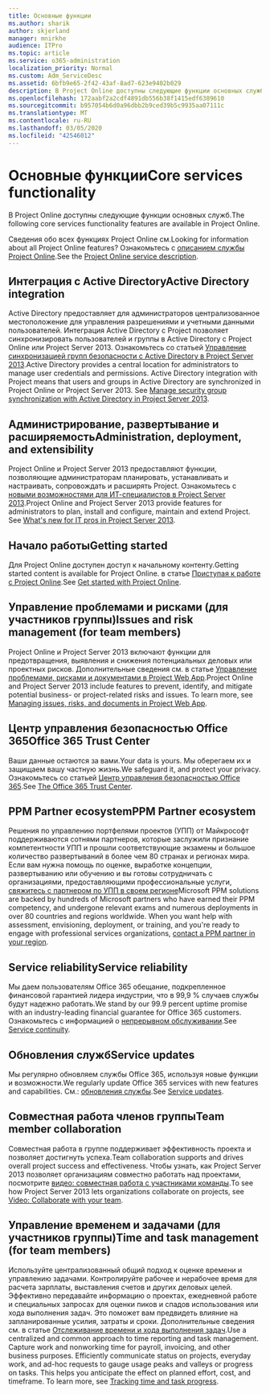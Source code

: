 ```yaml
---
title: Основные функции
ms.author: sharik
author: skjerland
manager: mnirkhe
audience: ITPro
ms.topic: article
ms.service: o365-administration
localization_priority: Normal
ms.custom: Adm_ServiceDesc
ms.assetid: 6bfb9e65-2f42-43af-8ad7-623e9402b029
description: В Project Online доступны следующие функции основных служб.
ms.openlocfilehash: 172aabf2a2cdf4891db556b38f1415edf6389610
ms.sourcegitcommit: b957054b6d0a96dbb2b9ced39b5c9935aa07111c
ms.translationtype: MT
ms.contentlocale: ru-RU
ms.lasthandoff: 03/05/2020
ms.locfileid: "42546012"
---
```

# <a name="core-services-functionality"></a><span data-ttu-id="4178d-103">Основные функции</span><span class="sxs-lookup"><span data-stu-id="4178d-103">Core services functionality</span></span>

<span data-ttu-id="4178d-104">В Project Online доступны следующие функции основных служб.</span><span class="sxs-lookup"><span data-stu-id="4178d-104">The following core services functionality features are available in Project Online.</span></span>
  
<span data-ttu-id="4178d-105">Сведения обо всех функциях Project Online см.</span><span class="sxs-lookup"><span data-stu-id="4178d-105">Looking for information about all Project Online features?</span></span> <span data-ttu-id="4178d-106">Ознакомьтесь с [описанием службы Project Online](project-online-service-description.md).</span><span class="sxs-lookup"><span data-stu-id="4178d-106">See the [Project Online service description](project-online-service-description.md).</span></span>
  
## <a name="active-directory-integration"></a><span data-ttu-id="4178d-107">Интеграция с Active Directory</span><span class="sxs-lookup"><span data-stu-id="4178d-107">Active Directory integration</span></span>

<span data-ttu-id="4178d-p102">Active Directory предоставляет для администраторов централизованное местоположение для управления разрешениями и учетными данными пользователей. Интеграция Active Directory с Project позволяет синхронизировать пользователей и группы в Active Directory с Project Online или Project Server 2013. Ознакомьтесь со статьей [Управление синхронизацией групп безопасности с Active Directory в Project Server 2013](https://go.microsoft.com/fwlink/p/?LinkId=402631).</span><span class="sxs-lookup"><span data-stu-id="4178d-p102">Active Directory provides a central location for administrators to manage user credentials and permissions. Active Directory integration with Project means that users and groups in Active Directory are synchronized in Project Online or Project Server 2013. See [Manage security group synchronization with Active Directory in Project Server 2013](https://go.microsoft.com/fwlink/p/?LinkId=402631).</span></span>
  
## <a name="administration-deployment-and-extensibility"></a><span data-ttu-id="4178d-111">Администрирование, развертывание и расширяемость</span><span class="sxs-lookup"><span data-stu-id="4178d-111">Administration, deployment, and extensibility</span></span>

<span data-ttu-id="4178d-p103">Project Online и Project Server 2013 предоставляют функции, позволяющие администраторам планировать, устанавливать и настраивать, сопровождать и расширять Project. Ознакомьтесь с [новыми возможностями для ИТ-специалистов в Project Server 2013](https://go.microsoft.com/fwlink/p/?LinkId=272017).</span><span class="sxs-lookup"><span data-stu-id="4178d-p103">Project Online and Project Server 2013 provide features for administrators to plan, install and configure, maintain and extend Project. See [What's new for IT pros in Project Server 2013](https://go.microsoft.com/fwlink/p/?LinkId=272017).</span></span>
  
## <a name="getting-started"></a><span data-ttu-id="4178d-114">Начало работы</span><span class="sxs-lookup"><span data-stu-id="4178d-114">Getting started</span></span>

<span data-ttu-id="4178d-115">Для Project Online доступен доступ к начальному контенту.</span><span class="sxs-lookup"><span data-stu-id="4178d-115">Getting started content is available for Project Online.</span></span> <span data-ttu-id="4178d-116">в статье [Приступая к работе с Project Online](https://support.office.com/en-us/article/Get-started-with-Project-Online-E3E5F64F-ADA5-4F9D-A578-130B2D4E5F11?ui=en-US&amp;rs=en-US&amp;ad=US).</span><span class="sxs-lookup"><span data-stu-id="4178d-116">See [Get started with Project Online](https://support.office.com/en-us/article/Get-started-with-Project-Online-E3E5F64F-ADA5-4F9D-A578-130B2D4E5F11?ui=en-US&amp;rs=en-US&amp;ad=US).</span></span>
  
## <a name="issues-and-risk-management-for-team-members"></a><span data-ttu-id="4178d-117">Управление проблемами и рисками (для участников группы)</span><span class="sxs-lookup"><span data-stu-id="4178d-117">Issues and risk management (for team members)</span></span>

<span data-ttu-id="4178d-p105">Project Online и Project Server 2013 включают функции для предотвращения, выявления и снижения потенциальных деловых или проектных рисков. Дополнительные сведения см. в статье [Управление проблемами, рисками и документами в Project Web App](https://go.microsoft.com/fwlink/?LinkId=402634).</span><span class="sxs-lookup"><span data-stu-id="4178d-p105">Project Online and Project Server 2013 include features to prevent, identify, and mitigate potential business- or project-related risks and issues. To learn more, see [Managing issues, risks, and documents in Project Web App](https://go.microsoft.com/fwlink/?LinkId=402634).</span></span>
  
## <a name="office-365-trust-center"></a><span data-ttu-id="4178d-120">Центр управления безопасностью Office 365</span><span class="sxs-lookup"><span data-stu-id="4178d-120">Office 365 Trust Center</span></span>

<span data-ttu-id="4178d-121">Ваши данные остаются за вами.</span><span class="sxs-lookup"><span data-stu-id="4178d-121">Your data is yours.</span></span> <span data-ttu-id="4178d-122">Мы оберегаем их и защищаем вашу частную жизнь.</span><span class="sxs-lookup"><span data-stu-id="4178d-122">We safeguard it, and protect your privacy.</span></span> <span data-ttu-id="4178d-123">Ознакомьтесь со статьей [Центр управления безопасностью Office 365](https://go.microsoft.com/fwlink/?LinkId=402637).</span><span class="sxs-lookup"><span data-stu-id="4178d-123">See [The Office 365 Trust Center](https://go.microsoft.com/fwlink/?LinkId=402637).</span></span>
  
## <a name="ppm-partner-ecosystem"></a><span data-ttu-id="4178d-124">PPM Partner ecosystem</span><span class="sxs-lookup"><span data-stu-id="4178d-124">PPM Partner ecosystem</span></span>

<span data-ttu-id="4178d-p107">Решения по управлению портфелями проектов (УПП) от Майкрософт поддерживаются сотнями партнеров, которые заслужили признание компетентности УПП и прошли соответствующие экзамены и большое количество развертываний в более чем 80 странах и регионах мира. Если вам нужна помощь по оценке, выработке концепции, развертыванию или обучению и вы готовы сотрудничать с организациями, предоставляющими профессиональные услуги, [свяжитесь с партнером по УПП в своем регионе](https://go.microsoft.com/fwlink/p/?LinkId=272646)</span><span class="sxs-lookup"><span data-stu-id="4178d-p107">Microsoft PPM solutions are backed by hundreds of Microsoft partners who have earned their PPM competency, and undergone relevant exams and numerous deployments in over 80 countries and regions worldwide. When you want help with assessment, envisioning, deployment, or training, and you're ready to engage with professional services organizations, [contact a PPM partner in your region](https://go.microsoft.com/fwlink/p/?LinkId=272646).</span></span>
  
## <a name="service-reliability"></a><span data-ttu-id="4178d-127">Service reliability</span><span class="sxs-lookup"><span data-stu-id="4178d-127">Service reliability</span></span>

<span data-ttu-id="4178d-128">Мы даем пользователям Office 365 обещание, подкрепленное финансовой гарантией лидера индустрии, что в 99,9 % случаев службы будут надежно работать.</span><span class="sxs-lookup"><span data-stu-id="4178d-128">We stand by our 99.9 percent uptime promise with an industry-leading financial guarantee for Office 365 customers.</span></span> <span data-ttu-id="4178d-129">Ознакомьтесь с информацией о [непрерывном обслуживании](https://go.microsoft.com/fwlink/?LinkId=402653).</span><span class="sxs-lookup"><span data-stu-id="4178d-129">See [Service continuity](https://go.microsoft.com/fwlink/?LinkId=402653).</span></span>
  
## <a name="service-updates"></a><span data-ttu-id="4178d-130">Обновления служб</span><span class="sxs-lookup"><span data-stu-id="4178d-130">Service updates</span></span>

<span data-ttu-id="4178d-131">Мы регулярно обновляем службы Office 365, используя новые функции и возможности.</span><span class="sxs-lookup"><span data-stu-id="4178d-131">We regularly update Office 365 services with new features and capabilities.</span></span> <span data-ttu-id="4178d-132">См.: [обновления службы](../office-365-platform-service-description/service-updates.md).</span><span class="sxs-lookup"><span data-stu-id="4178d-132">See [Service updates](../office-365-platform-service-description/service-updates.md).</span></span>
  
## <a name="team-member-collaboration"></a><span data-ttu-id="4178d-133">Совместная работа членов группы</span><span class="sxs-lookup"><span data-stu-id="4178d-133">Team member collaboration</span></span>

<span data-ttu-id="4178d-134">Совместная работа в группе поддерживает эффективность проекта и позволяет достигнуть успеха.</span><span class="sxs-lookup"><span data-stu-id="4178d-134">Team collaboration supports and drives overall project success and effectiveness.</span></span> <span data-ttu-id="4178d-135">Чтобы узнать, как Project Server 2013 позволяет организациям совместно работать над проектами, посмотрите [видео: совместная работа с участниками команды](https://go.microsoft.com/fwlink/?LinkId=402628).</span><span class="sxs-lookup"><span data-stu-id="4178d-135">To see how Project Server 2013 lets organizations collaborate on projects, see [Video: Collaborate with your team](https://go.microsoft.com/fwlink/?LinkId=402628).</span></span>
  
## <a name="time-and-task-management-for-team-members"></a><span data-ttu-id="4178d-136">Управление временем и задачами (для участников группы)</span><span class="sxs-lookup"><span data-stu-id="4178d-136">Time and task management (for team members)</span></span>

<span data-ttu-id="4178d-p111">Используйте централизованный общий подход к оценке времени и управлению задачами. Контролируйте рабочее и нерабочее время для расчета зарплаты, выставления счетов и других деловых целей. Эффективно передавайте информацию о проектах, ежедневной работе и специальных запросах для оценки пиков и спадов использования или хода выполнения задач. Это поможет вам предвидеть влияние на запланированные усилия, затраты и сроки. Дополнительные сведения см. в статье [Отслеживание времени и хода выполнения задач](https://go.microsoft.com/fwlink/p/?LinkId=271321).</span><span class="sxs-lookup"><span data-stu-id="4178d-p111">Use a centralized and common approach to time reporting and task management. Capture work and nonworking time for payroll, invoicing, and other business purposes. Efficiently communicate status on projects, everyday work, and ad-hoc requests to gauge usage peaks and valleys or progress on tasks. This helps you anticipate the effect on planned effort, cost, and timeframe. To learn more, see [Tracking time and task progress](https://go.microsoft.com/fwlink/p/?LinkId=271321).</span></span>
  